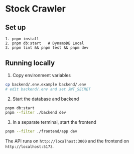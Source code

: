 # Stock Crawler

## Set up

```
1. pnpm install
2. pnpm db:start   # DynamoDB Local
3. pnpm lint && pnpm test && pnpm dev
```

## Running locally

1. Copy environment variables

```bash
cp backend/.env.example backend/.env
# edit backend/.env and set JWT_SECRET
```

2. Start the database and backend

```bash
pnpm db:start
pnpm --filter ./backend dev
```

3. In a separate terminal, start the frontend

```bash
pnpm --filter ./frontend/app dev
```

The API runs on `http://localhost:3000` and the frontend on `http://localhost:5173`.
